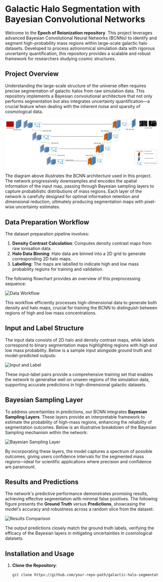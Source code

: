 # Galactic Halo Segmentation with Bayesian Convolutional Networks

Welcome to the **Epoch of Reionization repository**. This project leverages advanced Bayesian Convolutional Neural Networks (BCNNs) to identify and segment high-probability mass regions within large-scale galactic halo datasets. Developed to process astronomical simulation data with rigorous uncertainty quantification, this repository provides a scalable and robust framework for researchers studying cosmic structures.

## Project Overview

Understanding the large-scale structure of the universe often requires precise segmentation of galactic halos from raw simulation data. This repository implements a Bayesian convolutional architecture that not only performs segmentation but also integrates uncertainty quantification—a crucial feature when dealing with the inherent noise and sparsity of cosmological data.

![Network Architecture](https://raw.githubusercontent.com/NiloofarESF1996/epoch-of-reionization/refs/heads/main/Images/img_1.png)

The diagram above illustrates the BCNN architecture used in this project. The network progressively downsamples and encodes the spatial information of the input map, passing through Bayesian sampling layers to capture probabilistic distributions of mass regions. Each layer of the network is carefully designed for optimal information retention and dimensional reduction, ultimately producing segmentation maps with pixel-wise uncertainty estimates.

## Data Preparation Workflow

The dataset preparation pipeline involves:

1. **Density Contrast Calculation**: Computes density contrast maps from raw ionisation data.
2. **Halo Data Binning**: Halo data are binned into a 2D grid to generate corresponding 2D halo maps.
3. **Labelling**: The maps are labelled to indicate high and low mass probability regions for training and validation.

The following flowchart provides an overview of this preprocessing sequence:

![Data Workflow](https://github.com/your-repo-path/image2.png)

This workflow efficiently processes high-dimensional data to generate both density and halo maps, crucial for training the BCNN to distinguish between regions of high and low mass concentrations.

## Input and Label Structure

The input data consists of 2D halo and density contrast maps, while labels correspond to binary segmentation maps highlighting regions with high and low mass probability. Below is a sample input alongside ground truth and model-predicted outputs:

![Input and Label](https://github.com/your-repo-path/image3.png)

These input-label pairs provide a comprehensive training set that enables the network to generalise well on unseen regions of the simulation data, supporting accurate predictions in high-dimensional galactic datasets.

## Bayesian Sampling Layer

To address uncertainties in predictions, our BCNN integrates **Bayesian Sampling Layers**. These layers provide an interpretable framework to estimate the probability of high-mass regions, enhancing the reliability of segmentation outcomes. Below is an illustrative breakdown of the Bayesian Sampling mechanism within the network:

![Bayesian Sampling Layer](https://github.com/your-repo-path/image4.png)

By incorporating these layers, the model captures a spectrum of possible outcomes, giving users confidence intervals for the segmented mass regions—ideal for scientific applications where precision and confidence are paramount.

## Results and Predictions

The network's predictive performance demonstrates promising results, achieving effective segmentation with minimal false positives. The following figure presents the **Ground Truth** versus **Predictions**, showcasing the model's accuracy and robustness across a random slice from the dataset:

![Results Comparison](https://github.com/your-repo-path/image5.png)

The output predictions closely match the ground truth labels, verifying the efficacy of the Bayesian layers in mitigating uncertainties in cosmological datasets.

## Installation and Usage

1. **Clone the Repository**:
   ```bash
   git clone https://github.com/your-repo-path/galactic-halo-segmentation.git
